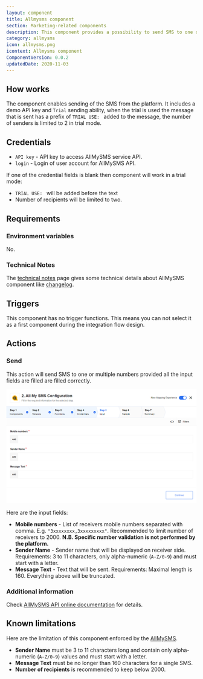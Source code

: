 ```yaml
---
layout: component
title: Allmysms component
section: Marketing-related components
description: This component provides a possibility to send SMS to one or multiple receivers using the AllMySMS API.
category: allmysms
icon: allmysms.png
icontext: Allmysms component
ComponentVersion: 0.0.2
updatedDate: 2020-11-03
---
```


## How works

The component enables sending of the SMS from the platform.
It includes a demo API key and `Trial` sending ability, when the trial is used
the message that is sent has a prefix of `TRIAL USE: ` added to the message, the
number of senders is limited to 2 in trial mode.

## Credentials

*   `API key` - API key to access AllMySMS service API.
*   `login` - Login of user account for AllMySMS API.

If one of the credential fields is blank then component will work in a trial mode:

*   `TRIAL USE: ` will be added before the text
*   Number of recipients will be limited to two.


## Requirements

### Environment variables
No.

### Technical Notes

The [technical notes](technical-notes) page gives some technical details about
AllMySMS component like [changelog](technical-notes#changelog).

## Triggers

This component has no trigger functions. This means you can not select it as a first
component during the integration flow design.

## Actions

### Send

This action will send SMS to one or multiple numbers provided all the input
fields are filled are filled correctly.

![Send](img/send-action.png)

Here are the input fields:

*   **Mobile numbers** - List of receivers mobile numbers separated with comma. E.g. `"3xxxxxxxx,3xxxxxxxxx"`. Recommended to limit number of receivers to 2000. **N.B. Specific number validation is not performed by the platform.**
*   **Sender Name** - Sender name that will be displayed on receiver side. Requirements: 3 to 11 characters, only alpha-numeric (`A-Z/0-9`) and must start with a letter.
*   **Message Text** - Text that will be sent. Requirements: Maximal length is 160. Everything above will be truncated.

### Additional information

Check [AllMySMS API online documentation](https://doc.allmysms.com/api/en/) for details.

## Known limitations

Here are the limitation of this component enforced by the [AllMySMS](https://www.allmysms.com/en/).

*   **Sender Name** must be 3 to 11 characters long and contain only alpha-numeric (`A-Z/0-9`) values and must start with a letter.
*   **Message Text** must be no longer than 160 characters for a single SMS.
*   **Number of recipients** is recommended to keep below 2000.
